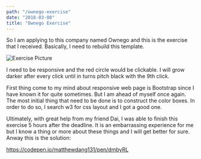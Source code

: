 ```yaml
---
path: "/ownego-exercise"
date: "2018-03-08"
title: "Ownego Exercise"
---
```


So I am applying to this company named Ownego and this is the exercise that I received. Basically, I need to rebuild this template.

![Exercise Picture](http://res.cloudinary.com/hunghayho131/image/upload/v1530353833/ownego.jpg)

I need to be responsive and the red circle would be clickable. I will grow darker after every click until in turns pitch black with the 9th click.



First thing come to my mind about responsive web page is Bootstrap since I have known it for quite sometimes. But I am ahead of myself once again. The most initial thing that need to be done is to construct the color boxes. In order to do so, I search w3 for css layout and I got a good one.



Ultimately, with great help from my friend Dai, I was able to finish this exercise 5 hours after the deadline. It is an embarrassing experience for me but I know a thing or more about these things and I will get better for sure. Anway this is the solution:



https://codepen.io/matthewdang131/pen/dmbyRL
